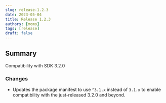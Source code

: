 ```yaml
---
slug: release-1.2.3
date: 2023-05-04
title: Release 1.2.3
authors: [momo]
tags: [release]
draft: false
---
```

## Summary

Compatibility with SDK 3.2.0

### Changes

* Updates the package manifest to use `^3.1.x` instead of `3.1.x` to enable compatibility with the just-released 3.2.0 and beyond.
